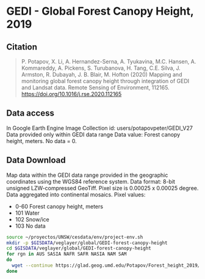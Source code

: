 # GEDI - Global Forest Canopy Height, 2019

## Citation
> P. Potapov, X. Li, A. Hernandez-Serna, A. Tyukavina, M.C. Hansen, A. Kommareddy, A. Pickens, S. Turubanova, H. Tang, C.E. Silva, J. Armston, R. Dubayah, J. B. Blair, M. Hofton (2020) Mapping and monitoring global forest canopy height through integration of GEDI and Landsat data. Remote Sensing of Environment, 112165. https://doi.org/10.1016/j.rse.2020.112165

## Data access
In Google Earth Engine
Image Collection id: users/potapovpeter/GEDI_V27
Data provided only within GEDI data range
Data value: Forest canopy height, meters. No data = 0.

## Data Download
Map data within the GEDI data range provided in the geographic coordinates using the WGS84 reference system.
Data format:  8-bit unsigned LZW-compressed GeoTiff. Pixel size is 0.00025 x 0.00025 degree. Data aggregated into continental mosaics.
Pixel values:
- 0-60 Forest canopy height, meters
- 101 Water
- 102 Snow/ice
- 103 No data

```sh
source ~/proyectos/UNSW/cesdata/env/project-env.sh
mkdir -p $GISDATA/veglayer/global/GEDI-forest-canopy-height
cd $GISDATA/veglayer/global/GEDI-forest-canopy-height
for rgn in AUS SASIA NAFR SAFR NASIA NAM SAM
do
  wget --continue https://glad.geog.umd.edu/Potapov/Forest_height_2019/Forest_height_2019_${rgn}.tif
done

```
